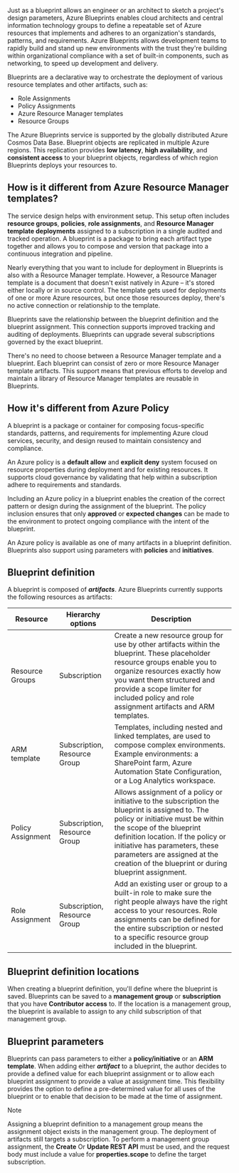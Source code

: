 
Just as a blueprint allows an engineer or an architect to sketch a project's design parameters, Azure Blueprints enables cloud architects and central information technology groups to define a repeatable set of Azure resources that implements and adheres to an organization's standards, patterns, and requirements. Azure Blueprints allows development teams to rapidly build and stand up new environments with the trust they're building within organizational compliance with a set of built-in components, such as networking, to speed up development and delivery.

Blueprints are a declarative way to orchestrate the deployment of various resource templates and other artifacts, such as:

 -  Role Assignments
 -  Policy Assignments
 -  Azure Resource Manager templates
 -  Resource Groups

The Azure Blueprints service is supported by the globally distributed Azure Cosmos Data Base. Blueprint objects are replicated in multiple Azure regions. This replication provides **low latency**, **high availability**, and **consistent access** to your blueprint objects, regardless of which region Blueprints deploys your resources to.

## How is it different from Azure Resource Manager templates?

The service design helps with environment setup. This setup often includes **resource groups**, **policies**, **role assignments**, and **Resource Manager template deployments** assigned to a subscription in a single audited and tracked operation. A blueprint is a package to bring each artifact type together and allows you to compose and version that package into a continuous integration and pipeline.

Nearly everything that you want to include for deployment in Blueprints is also with a Resource Manager template. However, a Resource Manager template is a document that doesn't exist natively in Azure – it's stored either locally or in source control. The template gets used for deployments of one or more Azure resources, but once those resources deploy, there's no active connection or relationship to the template.

Blueprints save the relationship between the blueprint definition and the blueprint assignment. This connection supports improved tracking and auditing of deployments. Blueprints can upgrade several subscriptions governed by the exact blueprint.

There's no need to choose between a Resource Manager template and a blueprint. Each blueprint can consist of zero or more Resource Manager template artifacts. This support means that previous efforts to develop and maintain a library of Resource Manager templates are reusable in Blueprints.

## How it's different from Azure Policy

A blueprint is a package or container for composing focus-specific standards, patterns, and requirements for implementing Azure cloud services, security, and design reused to maintain consistency and compliance.

An Azure policy is a **default allow** and **explicit deny** system focused on resource properties during deployment and for existing resources. It supports cloud governance by validating that help within a subscription adhere to requirements and standards.

Including an Azure policy in a blueprint enables the creation of the correct pattern or design during the assignment of the blueprint. The policy inclusion ensures that only **approved** or **expected changes** can be made to the environment to protect ongoing compliance with the intent of the blueprint.

An Azure policy is available as one of many artifacts in a blueprint definition. Blueprints also support using parameters with **policies** and **initiatives**.

## Blueprint definition

A blueprint is composed of ***artifacts***. Azure Blueprints currently supports the following resources as artifacts:

| **Resource**      | **Hierarchy options**        | **Description**                                                                                                                                                                                                                                                                                                                  |
| ----------------- | ---------------------------- | -------------------------------------------------------------------------------------------------------------------------------------------------------------------------------------------------------------------------------------------------------------------------------------------------------------------------------- |
| Resource Groups   | Subscription                 | Create a new resource group for use by other artifacts within the blueprint. These placeholder resource groups enable you to organize resources exactly how you want them structured and provide a scope limiter for included policy and role assignment artifacts and ARM templates.                                            |
| ARM template      | Subscription, Resource Group | Templates, including nested and linked templates, are used to compose complex environments. Example environments: a SharePoint farm, Azure Automation State Configuration, or a Log Analytics workspace.                                                                                                                         |
| Policy Assignment | Subscription, Resource Group | Allows assignment of a policy or initiative to the subscription the blueprint is assigned to. The policy or initiative must be within the scope of the blueprint definition location. If the policy or initiative has parameters, these parameters are assigned at the creation of the blueprint or during blueprint assignment. |
| Role Assignment   | Subscription, Resource Group | Add an existing user or group to a built-in role to make sure the right people always have the right access to your resources. Role assignments can be defined for the entire subscription or nested to a specific resource group included in the blueprint.                                                                     |

## Blueprint definition locations

When creating a blueprint definition, you'll define where the blueprint is saved. Blueprints can be saved to a **management group** or **subscription** that you have **Contributor access** to. If the location is a management group, the blueprint is available to assign to any child subscription of that management group.

## Blueprint parameters

Blueprints can pass parameters to either a **policy/initiative** or an **ARM template**. When adding either ***artifact*** to a blueprint, the author decides to provide a defined value for each blueprint assignment or to allow each blueprint assignment to provide a value at assignment time. This flexibility provides the option to define a pre-determined value for all uses of the blueprint or to enable that decision to be made at the time of assignment.

> [!NOTE]
> Assigning a blueprint definition to a management group means the assignment object exists in the management group. The deployment of artifacts still targets a subscription. To perform a management group assignment, the **Create** Or **Update REST API** must be used, and the request body must include a value for **properties.scope** to define the target subscription.

